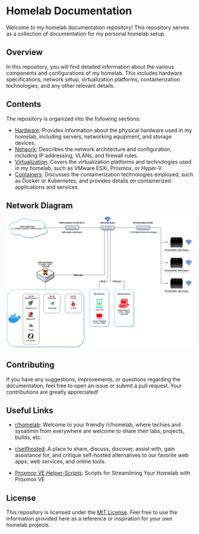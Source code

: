 # Homelab Documentation

Welcome to my homelab documentation repository! This repository serves as a collection of documentation for my personal homelab setup.

## Overview

In this repository, you will find detailed information about the various components and configurations of my homelab. This includes hardware specifications, network setup, virtualization platforms, containerization technologies, and any other relevant details.

## Contents

The repository is organized into the following sections:

- [Hardware](./Markdown/hardware.md): Provides information about the physical hardware used in my homelab, including servers, networking equipment, and storage devices.
- [Network](./Markdown/network.md): Describes the network architecture and configuration, including IP addressing, VLANs, and firewall rules.
- [Virtualization](./Markdown/virtualization.md): Covers the virtualization platforms and technologies used in my homelab, such as VMware ESXi, Proxmox, or Hyper-V.
- [Containers](./Markdown/containers.md): Discusses the containerization technologies employed, such as Docker or Kubernetes, and provides details on containerized applications and services.
<!-- - [Monitoring](./Markdown/monitoring.md): Explains the monitoring tools and practices used to keep track of the homelab's performance and health.
- [Backup and Recovery](./Markdown/backup-recovery.md): Outlines the backup and recovery strategies implemented to protect data and ensure business continuity. -->

## Network Diagram

![Network Diagram V1](./Network/Network_Diagram_V1.drawio.png)

## Contributing

If you have any suggestions, improvements, or questions regarding the documentation, feel free to open an issue or submit a pull request. Your contributions are greatly appreciated!

## Useful Links

- [r/homelab](https://www.reddit.com/r/homelab/): Welcome to your friendly /r/homelab, where techies and sysadmin from everywhere are welcome to share their labs, projects, builds, etc.

- [r/selfhosted](https://www.reddit.com/r/selfhosted/): A place to share, discuss, discover, assist with, gain assistance for, and critique self-hosted alternatives to our favorite web apps, web services, and online tools.

- [Proxmox VE Helper-Scripts](https://github.com/tteck/Proxmox): Scripts for Streamlining Your Homelab with Proxmox VE

## License

This repository is licensed under the [MIT License](./LICENSE). Feel free to use the information provided here as a reference or inspiration for your own homelab projects.



